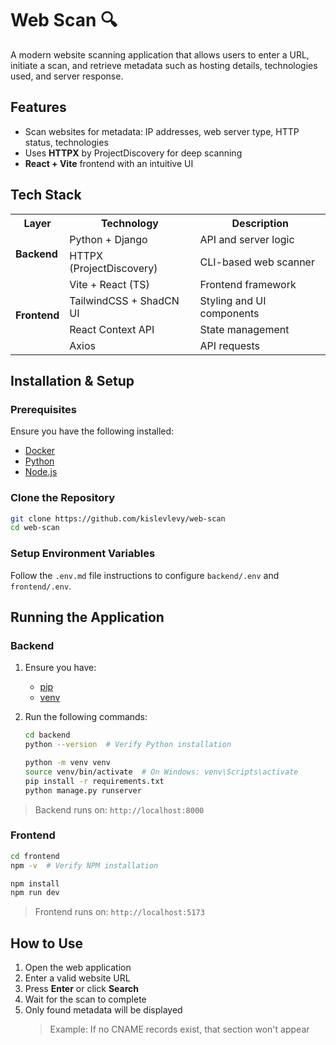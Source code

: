 # Web Scan 🔍

A modern website scanning application that allows users to enter a URL, initiate a scan, and retrieve metadata such as hosting details, technologies used, and server response.

## Features

- Scan websites for metadata: IP addresses, web server type, HTTP status, technologies
- Uses **HTTPX** by ProjectDiscovery for deep scanning
- **React + Vite** frontend with an intuitive UI

## Tech Stack

<table>
  <tr>
    <th>Layer</th>
    <th>Technology</th>
    <th>Description</th>
  </tr>
  <tr>
    <td rowspan="2"><strong>Backend</strong></td>
    <td>Python + Django</td>
    <td>API and server logic</td>
  </tr>
  <tr>
    <td>HTTPX (ProjectDiscovery)</td>
    <td>CLI-based web scanner</td>
  </tr>
  <tr>
    <td rowspan="4"><strong>Frontend</strong></td>
    <td>Vite + React (TS)</td>
    <td>Frontend framework</td>
  </tr>
  <tr>
    <td>TailwindCSS + ShadCN UI</td>
    <td>Styling and UI components</td>
  </tr>
  <tr>
    <td>React Context API</td>
    <td>State management</td>
  </tr>
  <tr>
    <td>Axios</td>
    <td>API requests</td>
  </tr>
</table>

## Installation & Setup

### Prerequisites

Ensure you have the following installed:

- [Docker](https://docs.docker.com/get-docker/)
- [Python](https://www.python.org/downloads/)
- [Node.js](https://nodejs.org/)

### Clone the Repository

```sh
git clone https://github.com/kislevlevy/web-scan
cd web-scan
```

### Setup Environment Variables

Follow the `.env.md` file instructions to configure `backend/.env` and `frontend/.env`.

## Running the Application

### Backend

1. Ensure you have:

   - [pip](https://pip.pypa.io/en/stable/installation/)
   - [venv](https://virtualenv.pypa.io/en/latest/installation/)

2. Run the following commands:

   ```sh
   cd backend
   python --version  # Verify Python installation

   python -m venv venv
   source venv/bin/activate  # On Windows: venv\Scripts\activate
   pip install -r requirements.txt
   python manage.py runserver
   ```

> Backend runs on: `http://localhost:8000`

### Frontend

```sh
cd frontend
npm -v  # Verify NPM installation

npm install
npm run dev
```

> Frontend runs on: `http://localhost:5173`

## How to Use

1. Open the web application
2. Enter a valid website URL
3. Press **Enter** or click **Search**
4. Wait for the scan to complete
5. Only found metadata will be displayed
   > Example: If no CNAME records exist, that section won't appear
